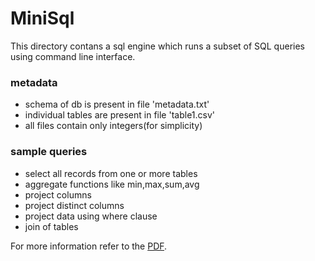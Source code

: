 # MiniSql
This directory contans a sql engine which runs a subset of SQL queries using command line interface.

### metadata
 - schema of db is present in file 'metadata.txt'  
 - individual tables are present in file 'table1.csv'
 - all files contain only integers(for simplicity)
 
 ### sample queries
 - select all records from one or more tables
 - aggregate functions like min,max,sum,avg
 - project columns
 - project distinct columns
 - project data using where clause
 - join of tables

For more information refer to the [PDF](../Assignment-1.pdf).
